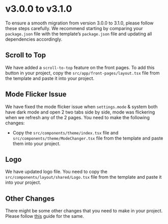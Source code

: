 # v3.0.0 to v3.1.0

To ensure a smooth migration from version 3.0.0 to 3.1.0, please follow these steps carefully. We recommend starting by comparing your `package.json` file with the template’s `package.json` file and updating all dependencies accordingly.

## Scroll to Top

We have added a `scroll-to-top` feature on the front pages. To add this button in your project, copy the `src/app/front-pages/layout.tsx` file from the template and paste it into your project.

## Mode Flicker Issue

We have fixed the mode flicker issue when `settings.mode` & system both have dark mode and open 2 two tabs side by side, mode was flickering when we refresh any of the 2 pages. You need to make the following changes:

- Copy the `src/components/theme/index.tsx` file and `src/components/theme/ModeChanger.tsx` file from the template and paste them into your project.

## Logo

We have updated logo file. You need to copy the `src/components/layout/shared/Logo.tsx` file from the template and paste it into your project.

## Other Changes

There might be some other changes that you need to make in your project. Please follow [this](/docs/faqs/how-to-update-this-template) guide for the same.

